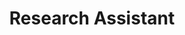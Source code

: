 ---
title: Research Assistant
institute: Cognitive Science and Innovation Research Unit (CSIRU), College of Research methodology and Cognitive Science (RMCS), Burapha University,  Thailand  
institute-url: "https://www.buu.ac.th" 
duration: 2021–2023  
yearstart: 2021
excerpt: Worked with Asst. Prof. Dr. Peera Wongupparaj at the College of Research Methodology and Cognitive Science, contributing to multiple projects applying advanced technologies in cognitive neuroscience. Projects included developing an automated speech-language-based remote neuropsychological test using machine learning for detecting mild cognitive impairment, designing rapid screening and multisensory integration tools with EEG and machine learning, and creating innovative cognitive interventions using virtual reality for older adults and augmented reality for children with hearing impairment.  
order: 1  
tags: [Cognitive science, Machine learning, Cognitive intervention, Neuropsychology]  
---